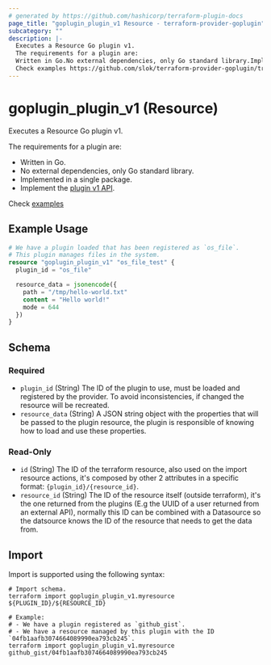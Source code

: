 ```yaml
---
# generated by https://github.com/hashicorp/terraform-plugin-docs
page_title: "goplugin_plugin_v1 Resource - terraform-provider-goplugin"
subcategory: ""
description: |-
  Executes a Resource Go plugin v1.
  The requirements for a plugin are:
  Written in Go.No external dependencies, only Go standard library.Implemented in a single package.Implement the plugin v1 API https://github.com/slok/terraform-provider-goplugin/tree/main/pkg/api/v1.
  Check examples https://github.com/slok/terraform-provider-goplugin/tree/main/examples
---
```


# goplugin_plugin_v1 (Resource)

Executes a Resource Go plugin v1.

The requirements for a plugin are:

- Written in Go.
- No external dependencies, only Go standard library.
- Implemented in a single package.
- Implement the [plugin v1 API](https://github.com/slok/terraform-provider-goplugin/tree/main/pkg/api/v1).

Check [examples](https://github.com/slok/terraform-provider-goplugin/tree/main/examples)

## Example Usage

```terraform
# We have a plugin loaded that has been registered as `os_file`.
# This plugin manages files in the system.
resource "goplugin_plugin_v1" "os_file_test" {
  plugin_id = "os_file"

  resource_data = jsonencode({
    path = "/tmp/hello-world.txt"
    content = "Hello world!"
    mode = 644
  })
}
```

<!-- schema generated by tfplugindocs -->
## Schema

### Required

- `plugin_id` (String) The ID of the plugin to use, must be loaded and registered by the provider.
							    To avoid inconsistencies, if changed the resource will be recreated.
- `resource_data` (String) A JSON string object with the properties that will be passed to the plugin
								resource, the plugin is responsible of knowing how to load and use these properties.

### Read-Only

- `id` (String) The ID of the terraform resource, also used on the import resource actions, it's composed by other 2 attributes in a specific format: `{plugin_id}/{resource_id}`.
- `resource_id` (String) The ID of the resource itself (outside terraform), it's the one returned from
							  the plugins (E.g the UUID of a user returned from an external API),
							  normally this ID can be combined with a Datasource so the datsource knows the
							  ID of the resource that needs to get the data from.

## Import

Import is supported using the following syntax:

```shell
# Import schema.
terraform import goplugin_plugin_v1.myresource ${PLUGIN_ID}/${RESOURCE_ID}

# Example:
# - We have a plugin registered as `github_gist`.
# - We have a resource managed by this plugin with the ID `04fb1aafb3074664089990ea793cb245`.
terraform import goplugin_plugin_v1.myresource github_gist/04fb1aafb3074664089990ea793cb245
```
